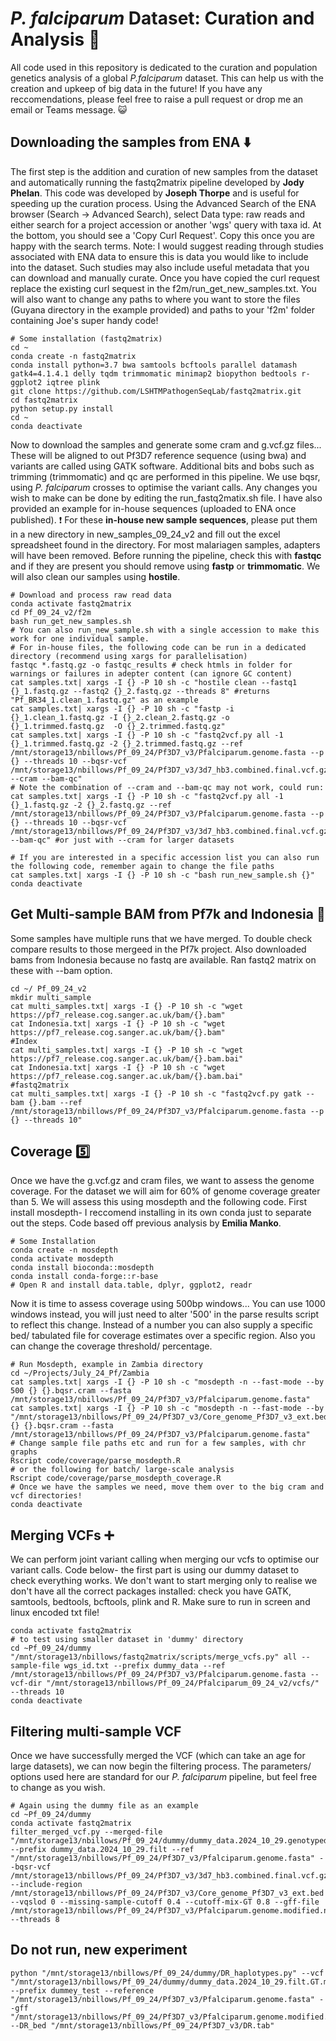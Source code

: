 # _P. falciparum_ Dataset: Curation and Analysis :dna:
All code used in this repository is dedicated to the curation and population genetics analysis of a global _P.falciparum_ dataset. This can help us with the creation and upkeep of big data in the future! If you have any reccomendations, please feel free to raise a pull request or drop me an email or Teams message. :smiley_cat:

## Downloading the samples from ENA :arrow_down:
The first step is the addition and curation of new samples from the dataset and automatically running the fastq2matrix pipeline developed by **Jody Phelan**. This code was developed by **Joseph Thorpe** and is useful for speeding up the curation process. Using the Advanced Search of the ENA browser (Search -> Advanced Search), select Data type: raw reads and either search for a project accession or another 'wgs' query with taxa id. At the bottom, you should see a 'Copy Curl Request'. Copy this once you are happy with the search terms. Note: I would suggest reading through studies associated with ENA data to ensure this is data you would like to include into the dataset. Such studies may also include useful metadata that you can download and manually curate. Once you have copied the curl request replace the existing curl sequest in the f2m/run_get_new_samples.txt. You will also want to change any paths to where you want to store the files (Guyana directory in the example provided) and paths to your 'f2m' folder containing Joe's super handy code! 

```
# Some installation (fastq2matrix)
cd ~
conda create -n fastq2matrix
conda install python=3.7 bwa samtools bcftools parallel datamash gatk4=4.1.4.1 delly tqdm trimmomatic minimap2 biopython bedtools r-ggplot2 iqtree plink
git clone https://github.com/LSHTMPathogenSeqLab/fastq2matrix.git
cd fastq2matrix
python setup.py install
cd ~
conda deactivate
```

Now to download the samples and generate some cram and g.vcf.gz files... These will be aligned to out Pf3D7 reference sequence (using bwa) and variants are called using GATK software. Additional bits and bobs such as trimming (trimmomatic) and qc are performed in this pipeline. We use bqsr, using *P. falciparum* crosses to optimise the variant calls. Any changes you wish to make can be done by editing the run_fastq2matix.sh file. I have also provided an example for in-house sequences (uploaded to ENA once published). :heavy_exclamation_mark: For these **in-house new sample sequences**, please put them in a new directory in new_samples_09_24_v2 and fill out the excel spreadsheet found in the directory. For most malariagen samples, adapters will have been removed. Before running the pipeline, check this with **fastqc** and if they are present you should remove using **fastp** or **trimmomatic**. We will also clean our samples using **hostile**.
```
# Download and process raw read data
conda activate fastq2matrix
cd Pf_09_24_v2/f2m
bash run_get_new_samples.sh
# You can also run_new_sample.sh with a single accession to make this work for one individual sample.
# For in-house files, the following code can be run in a dedicated directory (recommend using xargs for parallelisation)
fastqc *.fastq.gz -o fastqc_results # check htmls in folder for warnings or failures in adepter content (can ignore GC content)
cat samples.txt| xargs -I {} -P 10 sh -c "hostile clean --fastq1 {}_1.fastq.gz --fastq2 {}_2.fastq.gz --threads 8" #returns "Pf_BR34_1.clean_1.fastq.gz" as an example
cat samples.txt| xargs -I {} -P 10 sh -c "fastp -i {}_1.clean_1.fastq.gz -I {}_2.clean_2.fastq.gz -o {}_1.trimmed.fastq.gz  -O {}_2.trimmed.fastq.gz"
cat samples.txt| xargs -I {} -P 10 sh -c "fastq2vcf.py all -1 {}_1.trimmed.fastq.gz -2 {}_2.trimmed.fastq.gz --ref /mnt/storage13/nbillows/Pf_09_24/Pf3D7_v3/Pfalciparum.genome.fasta --p {} --threads 10 --bqsr-vcf
/mnt/storage13/nbillows/Pf_09_24/Pf3D7_v3/3d7_hb3.combined.final.vcf.gz,/mnt/storage13/nbillows/Pf_09_24/Pf3D7_v3/7g8_gb4.combined.final.vcf.gz,/mnt/storage13/nbillows/Pf_09_24/Pf3D7_v3/hb3_dd2.combined.final.vcf.gz	--cram --bam-qc"
# Note the combination of --cram and --bam-qc may not work, could run:
cat samples.txt| xargs -I {} -P 10 sh -c "fastq2vcf.py all -1 {}_1.fastq.gz -2 {}_2.fastq.gz --ref /mnt/storage13/nbillows/Pf_09_24/Pf3D7_v3/Pfalciparum.genome.fasta --p {} --threads 10 --bqsr-vcf
/mnt/storage13/nbillows/Pf_09_24/Pf3D7_v3/3d7_hb3.combined.final.vcf.gz,/mnt/storage13/nbillows/Pf_09_24/Pf3D7_v3/7g8_gb4.combined.final.vcf.gz,/mnt/storage13/nbillows/Pf_09_24/Pf3D7_v3/hb3_dd2.combined.final.vcf.gz	--bam-qc" #or just with --cram for larger datasets

# If you are interested in a specific accession list you can also run the following code, remember again to change the file paths
cat samples.txt| xargs -I {} -P 10 sh -c "bash run_new_sample.sh {}"
conda deactivate
```

## Get Multi-sample BAM from Pf7k and Indonesia 📁
Some samples have multiple runs that we have merged. To double check compare results to those mergeed in the Pf7k project. Also downloaded bams from Indonesia because no fastq are available. Ran fastq2 matrix on these with --bam option.
```
cd ~/ Pf_09_24_v2
mkdir multi_sample
cat multi_samples.txt| xargs -I {} -P 10 sh -c "wget https://pf7_release.cog.sanger.ac.uk/bam/{}.bam"
cat Indonesia.txt| xargs -I {} -P 10 sh -c "wget https://pf7_release.cog.sanger.ac.uk/bam/{}.bam"
#Index
cat multi_samples.txt| xargs -I {} -P 10 sh -c "wget https://pf7_release.cog.sanger.ac.uk/bam/{}.bam.bai"
cat Indonesia.txt| xargs -I {} -P 10 sh -c "wget https://pf7_release.cog.sanger.ac.uk/bam/{}.bam.bai"
#fastq2matrix
cat multi_samples.txt| xargs -I {} -P 10 sh -c "fastq2vcf.py gatk --bam {}.bam --ref /mnt/storage13/nbillows/Pf_09_24/Pf3D7_v3/Pfalciparum.genome.fasta --p {} --threads 10"
```

## Coverage :five:
Once we have the g.vcf.gz and cram files, we want to assess the genome coverage. For the dataset we will aim for 60% of genome coverage greater than 5. We will assess this using mosdepth and the following code. First install mosdepth- I reccomend installing in its own conda just to separate out the steps. Code based off previous analysis by **Emilia Manko**. 
```
# Some Installation
conda create -n mosdepth
conda activate mosdepth
conda install bioconda::mosdepth
conda install conda-forge::r-base
# Open R and install data.table, dplyr, ggplot2, readr
```
Now it is time to assess coverage using 500bp windows... You can use 1000 windows instead, you will just need to alter '500' in the parse results script to reflect this change. Instead of a number you can also supply a specific bed/ tabulated file for coverage estimates over a specific region. Also you can change the coverage threshold/ percentage. 
```
# Run Mosdepth, example in Zambia directory
cd ~/Projects/July_24_Pf/Zambia
cat samples.txt| xargs -I {} -P 10 sh -c "mosdepth -n --fast-mode --by 500 {} {}.bqsr.cram --fasta /mnt/storage13/nbillows/Pf_09_24/Pf3D7_v3/Pfalciparum.genome.fasta"
cat samples.txt| xargs -I {} -P 10 sh -c "mosdepth -n --fast-mode --by "/mnt/storage13/nbillows/Pf_09_24/Pf3D7_v3/Core_genome_Pf3D7_v3_ext.bed" {} {}.bqsr.cram --fasta /mnt/storage13/nbillows/Pf_09_24/Pf3D7_v3/Pfalciparum.genome.fasta"
# Change sample file paths etc and run for a few samples, with chr graphs
Rscript code/coverage/parse_mosdepth.R
# or the following for batch/ large-scale analysis
Rscript code/coverage/parse_mosdepth_coverage.R
# Once we have the samples we need, move them over to the big cram and vcf directories!
conda deactivate
```


## Merging VCFs :heavy_plus_sign:
We can perform joint variant calling when merging our vcfs to optimise our variant calls. Code below- the first part is using our dummy dataset to check everything works. We don't want to start merging only to realise we don't have all the correct packages installed: check you have GATK, samtools, bedtools, bcftools, plink and R. Make sure to run in screen and linux encoded txt file!
```
conda activate fastq2matrix
# to test using smaller dataset in 'dummy' directory
cd ~Pf_09_24/dummy
"/mnt/storage13/nbillows/fastq2matrix/scripts/merge_vcfs.py" all --sample-file wgs_id.txt --prefix dummy_data --ref /mnt/storage13/nbillows/Pf_09_24/Pf3D7_v3/Pfalciparum.genome.fasta --vcf-dir "/mnt/storage13/nbillows/Pf_09_24/Pfalciparum_09_24_v2/vcfs/" --threads 10
conda deactivate

```

## Filtering multi-sample VCF
Once we have successfully merged the VCF (which can take an age for large datasets), we can now begin the filtering process. The parameters/ options used here are standard for our *P. falciparum* pipeline, but feel free to change as you wish. 
```
# Again using the dummy file as an example
cd ~Pf_09_24/dummy
conda activate fastq2matrix
filter_merged_vcf.py --merged-file "/mnt/storage13/nbillows/Pf_09_24/dummy/dummy_data.2024_10_29.genotyped.vcf.gz" --prefix dummy_data.2024_10_29.filt --ref "/mnt/storage13/nbillows/Pf_09_24/Pf3D7_v3/Pfalciparum.genome.fasta" --bqsr-vcf	/mnt/storage13/nbillows/Pf_09_24/Pf3D7_v3/3d7_hb3.combined.final.vcf.gz,/mnt/storage13/nbillows/Pf_09_24/Pf3D7_v3/7g8_gb4.combined.final.vcf.gz,/mnt/storage13/nbillows/Pf_09_24/Pf3D7_v3/hb3_dd2.combined.final.vcf.gz	 --include-region /mnt/storage13/nbillows/Pf_09_24/Pf3D7_v3/Core_genome_Pf3D7_v3_ext.bed --vqslod 0 --missing-sample-cutoff 0.4 --cutoff-mix-GT 0.8 --gff-file /mnt/storage13/nbillows/Pf_09_24/Pf3D7_v3/Pfalciparum.genome.modified.new.gff3 --threads 8
```

## Do not run, new experiment
```
python "/mnt/storage13/nbillows/Pf_09_24/dummy/DR_haplotypes.py" --vcf "/mnt/storage13/nbillows/Pf_09_24/dummy/dummy_data.2024_10_29.filt.GT.miss0.4.vqslod.filt.snps.vcf.gz" --prefix dummey_test --reference "/mnt/storage13/nbillows/Pf_09_24/Pf3D7_v3/Pfalciparum.genome.fasta" --gff "/mnt/storage13/nbillows/Pf_09_24/Pf3D7_v3/Pfalciparum.genome.modified.new.gff3" --DR_bed "/mnt/storage13/nbillows/Pf_09_24/Pf3D7_v3/DR.tab"
```
